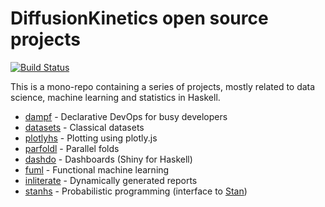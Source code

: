 DiffusionKinetics open source projects
=====
[![Build Status](https://secure.travis-ci.org/diffusionkinetics/open.svg)](http://travis-ci.org/diffusionkinetics/open)

This is a mono-repo containing a series of projects, mostly related to
data science, machine learning and statistics in Haskell.

* [dampf](https://github.com/diffusionkinetics/open/tree/master/dampf) - Declarative DevOps for busy developers
* [datasets](https://github.com/diffusionkinetics/open/tree/master/datasets) - Classical datasets
* [plotlyhs](https://github.com/diffusionkinetics/open/tree/master/plotlyhs) - Plotting using plotly.js
* [parfoldl](https://github.com/diffusionkinetics/open/tree/master/parfoldl) - Parallel folds
* [dashdo](https://github.com/diffusionkinetics/open/tree/master/dashdo) - Dashboards (Shiny for Haskell)
* [fuml](https://github.com/diffusionkinetics/open/tree/master/fuml) - Functional machine learning
* [inliterate](https://github.com/diffusionkinetics/open/tree/master/inliterate) - Dynamically generated reports
* [stanhs](https://github.com/diffusionkinetics/open/tree/master/stanhs) - Probabilistic programming (interface to [Stan](http://mc-stan.org))
